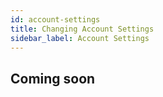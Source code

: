 ```yaml
---
id: account-settings
title: Changing Account Settings
sidebar_label: Account Settings
---
```


## Coming soon